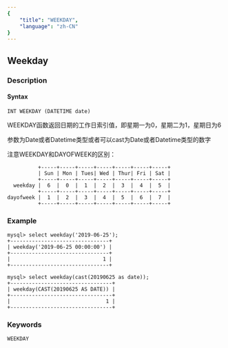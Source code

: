 ```yaml
---
{
    "title": "WEEKDAY",
    "language": "zh-CN"
}
---
```


<!-- 
Licensed to the Apache Software Foundation (ASF) under one
or more contributor license agreements.  See the NOTICE file
distributed with this work for additional information
regarding copyright ownership.  The ASF licenses this file
to you under the Apache License, Version 2.0 (the
"License"); you may not use this file except in compliance
with the License.  You may obtain a copy of the License at

  http://www.apache.org/licenses/LICENSE-2.0

Unless required by applicable law or agreed to in writing,
software distributed under the License is distributed on an
"AS IS" BASIS, WITHOUT WARRANTIES OR CONDITIONS OF ANY
KIND, either express or implied.  See the License for the
specific language governing permissions and limitations
under the License.
-->

## Weekday
### Description
#### Syntax

`INT WEEKDAY (DATETIME date)`


WEEKDAY函数返回日期的工作日索引值，即星期一为0，星期二为1，星期日为6

参数为Date或者Datetime类型或者可以cast为Date或者Datetime类型的数字

注意WEEKDAY和DAYOFWEEK的区别：
```
          +-----+-----+-----+-----+-----+-----+-----+
          | Sun | Mon | Tues| Wed | Thur| Fri | Sat |
          +-----+-----+-----+-----+-----+-----+-----+
  weekday |  6  |  0  |  1  |  2  |  3  |  4  |  5  |
          +-----+-----+-----+-----+-----+-----+-----+
dayofweek |  1  |  2  |  3  |  4  |  5  |  6  |  7  |
          +-----+-----+-----+-----+-----+-----+-----+
```

### Example

```
mysql> select weekday('2019-06-25');
+--------------------------------+
| weekday('2019-06-25 00:00:00') |
+--------------------------------+
|                              1 |
+--------------------------------+

mysql> select weekday(cast(20190625 as date)); 
+---------------------------------+
| weekday(CAST(20190625 AS DATE)) |
+---------------------------------+
|                               1 |
+---------------------------------+
```

### Keywords
    WEEKDAY
